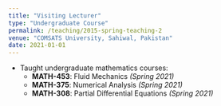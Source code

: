 ```yaml
---
title: "Visiting Lecturer"
type: "Undergraduate Course"
permalink: /teaching/2015-spring-teaching-2
venue: "COMSATS University, Sahiwal, Pakistan"
date: 2021-01-01
---
```

- Taught undergraduate mathematics courses:
  - **MATH-453**: Fluid Mechanics *(Spring 2021)*
  - **MATH-375**: Numerical Analysis *(Spring 2021)*
  - **MATH-308**: Partial Differential Equations *(Spring 2021)*
